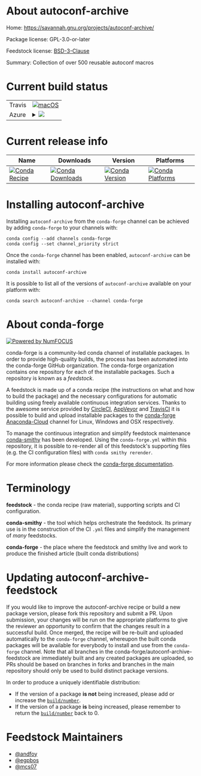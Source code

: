 About autoconf-archive
======================

Home: https://savannah.gnu.org/projects/autoconf-archive/

Package license: GPL-3.0-or-later

Feedstock license: [BSD-3-Clause](https://github.com/conda-forge/autoconf-archive-feedstock/blob/master/LICENSE.txt)

Summary: Collection of over 500 reusable autoconf macros

Current build status
====================


<table><tr>
    <td>Travis</td>
    <td>
      <a href="https://travis-ci.com/conda-forge/autoconf-archive-feedstock">
        <img alt="macOS" src="https://img.shields.io/travis/com/conda-forge/autoconf-archive-feedstock/master.svg?label=macOS">
      </a>
    </td>
  </tr>
    
  <tr>
    <td>Azure</td>
    <td>
      <details>
        <summary>
          <a href="https://dev.azure.com/conda-forge/feedstock-builds/_build/latest?definitionId=2749&branchName=master">
            <img src="https://dev.azure.com/conda-forge/feedstock-builds/_apis/build/status/autoconf-archive-feedstock?branchName=master">
          </a>
        </summary>
        <table>
          <thead><tr><th>Variant</th><th>Status</th></tr></thead>
          <tbody><tr>
              <td>linux_64</td>
              <td>
                <a href="https://dev.azure.com/conda-forge/feedstock-builds/_build/latest?definitionId=2749&branchName=master">
                  <img src="https://dev.azure.com/conda-forge/feedstock-builds/_apis/build/status/autoconf-archive-feedstock?branchName=master&jobName=linux&configuration=linux_64_" alt="variant">
                </a>
              </td>
            </tr><tr>
              <td>linux_aarch64</td>
              <td>
                <a href="https://dev.azure.com/conda-forge/feedstock-builds/_build/latest?definitionId=2749&branchName=master">
                  <img src="https://dev.azure.com/conda-forge/feedstock-builds/_apis/build/status/autoconf-archive-feedstock?branchName=master&jobName=linux&configuration=linux_aarch64_" alt="variant">
                </a>
              </td>
            </tr><tr>
              <td>linux_ppc64le</td>
              <td>
                <a href="https://dev.azure.com/conda-forge/feedstock-builds/_build/latest?definitionId=2749&branchName=master">
                  <img src="https://dev.azure.com/conda-forge/feedstock-builds/_apis/build/status/autoconf-archive-feedstock?branchName=master&jobName=linux&configuration=linux_ppc64le_" alt="variant">
                </a>
              </td>
            </tr><tr>
              <td>osx_64</td>
              <td>
                <a href="https://dev.azure.com/conda-forge/feedstock-builds/_build/latest?definitionId=2749&branchName=master">
                  <img src="https://dev.azure.com/conda-forge/feedstock-builds/_apis/build/status/autoconf-archive-feedstock?branchName=master&jobName=osx&configuration=osx_64_" alt="variant">
                </a>
              </td>
            </tr><tr>
              <td>osx_arm64</td>
              <td>
                <a href="https://dev.azure.com/conda-forge/feedstock-builds/_build/latest?definitionId=2749&branchName=master">
                  <img src="https://dev.azure.com/conda-forge/feedstock-builds/_apis/build/status/autoconf-archive-feedstock?branchName=master&jobName=osx&configuration=osx_arm64_" alt="variant">
                </a>
              </td>
            </tr>
          </tbody>
        </table>
      </details>
    </td>
  </tr>
</table>

Current release info
====================

| Name | Downloads | Version | Platforms |
| --- | --- | --- | --- |
| [![Conda Recipe](https://img.shields.io/badge/recipe-autoconf--archive-green.svg)](https://anaconda.org/conda-forge/autoconf-archive) | [![Conda Downloads](https://img.shields.io/conda/dn/conda-forge/autoconf-archive.svg)](https://anaconda.org/conda-forge/autoconf-archive) | [![Conda Version](https://img.shields.io/conda/vn/conda-forge/autoconf-archive.svg)](https://anaconda.org/conda-forge/autoconf-archive) | [![Conda Platforms](https://img.shields.io/conda/pn/conda-forge/autoconf-archive.svg)](https://anaconda.org/conda-forge/autoconf-archive) |

Installing autoconf-archive
===========================

Installing `autoconf-archive` from the `conda-forge` channel can be achieved by adding `conda-forge` to your channels with:

```
conda config --add channels conda-forge
conda config --set channel_priority strict
```

Once the `conda-forge` channel has been enabled, `autoconf-archive` can be installed with:

```
conda install autoconf-archive
```

It is possible to list all of the versions of `autoconf-archive` available on your platform with:

```
conda search autoconf-archive --channel conda-forge
```


About conda-forge
=================

[![Powered by
NumFOCUS](https://img.shields.io/badge/powered%20by-NumFOCUS-orange.svg?style=flat&colorA=E1523D&colorB=007D8A)](https://numfocus.org)

conda-forge is a community-led conda channel of installable packages.
In order to provide high-quality builds, the process has been automated into the
conda-forge GitHub organization. The conda-forge organization contains one repository
for each of the installable packages. Such a repository is known as a *feedstock*.

A feedstock is made up of a conda recipe (the instructions on what and how to build
the package) and the necessary configurations for automatic building using freely
available continuous integration services. Thanks to the awesome service provided by
[CircleCI](https://circleci.com/), [AppVeyor](https://www.appveyor.com/)
and [TravisCI](https://travis-ci.com/) it is possible to build and upload installable
packages to the [conda-forge](https://anaconda.org/conda-forge)
[Anaconda-Cloud](https://anaconda.org/) channel for Linux, Windows and OSX respectively.

To manage the continuous integration and simplify feedstock maintenance
[conda-smithy](https://github.com/conda-forge/conda-smithy) has been developed.
Using the ``conda-forge.yml`` within this repository, it is possible to re-render all of
this feedstock's supporting files (e.g. the CI configuration files) with ``conda smithy rerender``.

For more information please check the [conda-forge documentation](https://conda-forge.org/docs/).

Terminology
===========

**feedstock** - the conda recipe (raw material), supporting scripts and CI configuration.

**conda-smithy** - the tool which helps orchestrate the feedstock.
                   Its primary use is in the construction of the CI ``.yml`` files
                   and simplify the management of *many* feedstocks.

**conda-forge** - the place where the feedstock and smithy live and work to
                  produce the finished article (built conda distributions)


Updating autoconf-archive-feedstock
===================================

If you would like to improve the autoconf-archive recipe or build a new
package version, please fork this repository and submit a PR. Upon submission,
your changes will be run on the appropriate platforms to give the reviewer an
opportunity to confirm that the changes result in a successful build. Once
merged, the recipe will be re-built and uploaded automatically to the
`conda-forge` channel, whereupon the built conda packages will be available for
everybody to install and use from the `conda-forge` channel.
Note that all branches in the conda-forge/autoconf-archive-feedstock are
immediately built and any created packages are uploaded, so PRs should be based
on branches in forks and branches in the main repository should only be used to
build distinct package versions.

In order to produce a uniquely identifiable distribution:
 * If the version of a package **is not** being increased, please add or increase
   the [``build/number``](https://docs.conda.io/projects/conda-build/en/latest/resources/define-metadata.html#build-number-and-string).
 * If the version of a package **is** being increased, please remember to return
   the [``build/number``](https://docs.conda.io/projects/conda-build/en/latest/resources/define-metadata.html#build-number-and-string)
   back to 0.

Feedstock Maintainers
=====================

* [@andfoy](https://github.com/andfoy/)
* [@egpbos](https://github.com/egpbos/)
* [@mcs07](https://github.com/mcs07/)


